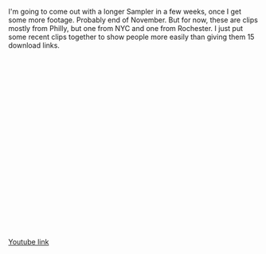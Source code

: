 I'm going to come out with a longer Sampler in a few weeks, once I get some more footage. Probably end of November. But for now, these are clips mostly from Philly, but one from NYC and one from Rochester. I just put some recent clips together to show people more easily than giving them 15 download links.

<object width="425" height="350"><param name="movie" value="http://www.youtube.com/v/hK9BLzwLW8o"><param name="wmode" value="transparent"><embed src="http://www.youtube.com/v/hK9BLzwLW8o" type="application/x-shockwave-flash" wmode="transparent" width="425" height="350"></object>

[Youtube link](http://youtube.com/watch?v=hK9BLzwLW8o "Rochester Philly NYC Parkour")